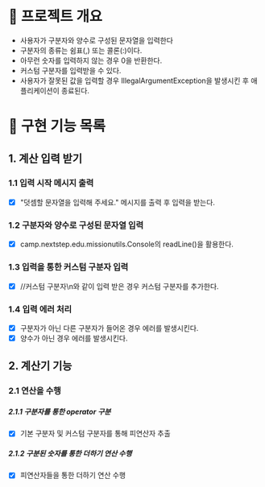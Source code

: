 # 💪 프로젝트 개요

- 사용자가 구분자와 양수로 구성된 문자열을 입력한다
- 구분자의 종류는 쉼표(,) 또는 콜론(:)이다.
- 아무런 숫자를 입력하지 않는 경우 0을 반환한다.
- 커스텀 구분자를 입력받을 수 있다.
- 사용자가 잘못된 값을 입력할 경우 IllegalArgumentException을 발생시킨 후 애플리케이션이 종료된다.
# 📝 구현 기능 목록

## 1. 계산 입력 받기
### 1.1 입력 시작 메시지 출력
- [x] "덧셈할 문자열을 입력해 주세요." 메시지를 출력 후 입력을 받는다.
### 1.2 구분자와 양수로 구성된 문자열 입력
- [x] camp.nextstep.edu.missionutils.Console의 readLine()을 활용한다.
### 1.3 입력을 통한 커스텀 구분자 입력
- [x] //커스텀 구분자\n와 같이 입력 받은 경우 커스텀 구분자를 추가한다.
### 1.4 입력 에러 처리
- [x] 구분자가 아닌 다른 구분자가 들어온 경우 에러를 발생시킨다.
- [x] 양수가 아닌 경우 에러를 발생시킨다.

## 2. 계산기 기능
### 2.1 연산을 수행
##### 2.1.1 구분자를 통한 operator 구분
- [x] 기본 구분자 및 커스텀 구분자를 통해 피연산자 추출
##### 2.1.2 구분된 숫자를 통한 더하기 연산 수행
- [x] 피연산자들을 통한 더하기 연산 수행
